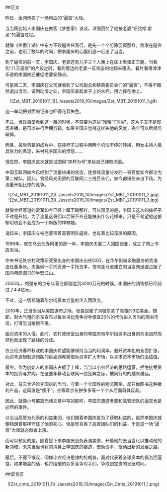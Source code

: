 ##正文

昨日，全网传疯了一场狗血的“逼宫”大戏。

当当网创始人李国庆在做客《梦想家》访谈，详细回忆了他被老婆“钮钴禄.俞渝”的逼宫过程。

就像《笑傲江湖》中东方不败逼宫任我行，是先一个个剪除羽翼那样，俞渝在逼宫之前，也用了数年的时间，把李国庆的心腹们逐一赶出了当当。

到了逼宫的前一天，李国庆、老婆还有儿子三个人晚上在床上看雍正王朝，当看到“八王逼宫”的片段之时，看到旁边的老婆一反常态的地翻来覆去，看片看得津津乐道的李国庆还催促老婆安静点。

可是第二天，李国庆在公司就收到了公司副总和精英委员会们的“逼宫”，不得不黯然退出当当，说到动情之处，李国庆拿起桌子上的水杯，用力摔在地上。

 <div align="center">![Zst_MBT_20191011_1](../assets2019_10/images/Zst_MBT_20191011_1.gif)</div>

这一举动把对面的记者也吓得花容失色。

不过，当政事堂看到这一幕的时候，不禁要为这些“戏精”们叫好，这片子又不是现场直播，是可以进行后期剪辑，如果李国庆觉得这样失他的风度，完全可以后期剪辑掉。

而且，最后剪辑的成片中，在摔杯子过程中用两个机位不停的转换，用女主持人极具张力的表现，来衬托李国庆的愤怒.......

很显然，李国庆这次就是试图用“摔杯为号”来给自己赚取流量。

中国互联网如今已经到了流量枯竭的状态，连曾经流量分发的一哥百度如今都沦为第二梯队，因此，曾经风光无限的互联网二三线巨头们，如今都纷纷亲自下场，为流量开始比惨的竞争。

 <div align="center">![Zst_MBT_20191011_2](../assets2019_10/images/Zst_MBT_20191011_2.jpg)</div> 
 <div align="center">![Zst_MBT_20191011_3](../assets2019_10/images/Zst_MBT_20191011_3.jpg)</div>

就像曾经厚道的雷军如今已经上蹿下跳那样，可以预见的是，李国庆这次的摔杯子不过是开始，为了流量这哥们以后保不齐还能搞出什么花样来，只是不希望他这郁郁叨叨会不会成为一个新版的祥林嫂。

说起来，李国庆与被老婆带着高管团队逼宫，也有着比较深层的原因。

1999年，就在马云创办阿里的那一年，李国庆夫妻二人回国创业，成立了网上书店当当。

中央书记处农村政策研究室出身的李国庆出任CEO，在华尔街做金融服务的俞渝出任董事长。夫妻俩一手托资源一手托资本，仿照亚马逊建立的当当网迅速占据了国内电商图书的半壁江山。

2005年，刘强东的京东年营业额刚达到3000万元的时候，李国庆的销售额已经超过了4.4亿元。

不过，这一切都随着华尔街资本力量的注入而改变。

2010年，正当当当从美国退市之际，张磊说服了刘强东拿了高瓴的3亿美金，随即，财大气粗的京东宣布以每本书比竞争对手便宜20%的代价进入当当的图书市场，打得当当狼狈不堪。

面对资本的入侵，此时，农村政研室出身的李国庆和华尔街资本出身的俞渝自然而然也就出现了路线的分歧。

农业经济春种秋收的李国庆希望能够保持当当的利润率，避开资本化的全面扩张，而资本逻辑制造预期的俞渝则希望借助资本扩大市场，以寻求资本市场的高估值。

最终，作为创始人的李国庆占据了上峰，当当以小农经济的思路运营，拒绝接受资本的投资与并购，在这些年移动互联网一路狂奔之际，被同行甩的越来越远。

对此，马云曾评论李国庆的当当，守着一个全国性的物流网络，却只做图书这种微利产品，这简直是“傻干”。坐等着京东拼多多等一个个从后面将其反超。

因此，就像小号那篇光绪文章中写的那样，李国庆遭遇老婆和高管团队的逼宫也是必然的事件。

以当当高管为代表的利益集团，他们跟着李国庆是为了获取利益的，虽然李国庆就像特朗普那样守住了他的初心，但是却背离了高管团队们的利益，于是这一场“逼宫”大戏就必然会上演。

而可以预见的是，随着接下来李国庆到处表演卖惨，开启他的去当当化以推动他的新领域，未来当当也将肃清身上李国庆的痕迹，借助资本，驱动出新的发展之路。

最后，不得不慨叹，同样小农经济思维的特朗普，面对代表着全球资本的佩洛西逼宫，如果能赢的话，也将给他的众多竞争对手们，争取到宝贵的发展时间。

##留言区
 <div align="center">![Zst_cmts_20191011_1](../assets2019_10/images/Zst_Cmts_20191011_1.png)</div>